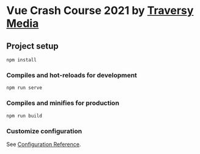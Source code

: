 # Vue Crash Course 2021 by [Traversy Media](https://www.youtube.com/watch?v=qZXt1Aom3Cs)

## Project setup

```
npm install
```

### Compiles and hot-reloads for development

```
npm run serve
```

### Compiles and minifies for production

```
npm run build
```

### Customize configuration

See [Configuration Reference](https://cli.vuejs.org/config/).
